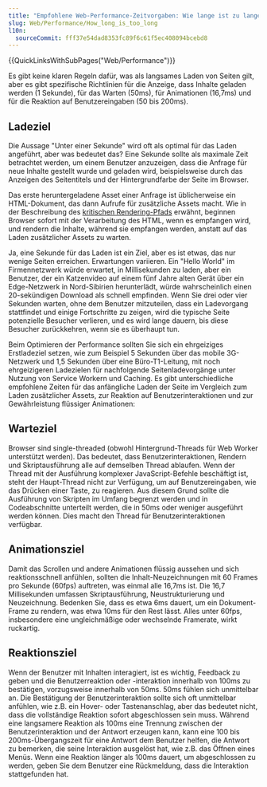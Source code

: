 ```yaml
---
title: "Empfohlene Web-Performance-Zeitvorgaben: Wie lange ist zu lange?"
slug: Web/Performance/How_long_is_too_long
l10n:
  sourceCommit: fff37e54dad8353fc89f6c61f5ec408094bcebd8
---
```


{{QuickLinksWithSubPages("Web/Performance")}}

Es gibt keine klaren Regeln dafür, was als langsames Laden von Seiten gilt, aber es gibt spezifische Richtlinien für die Anzeige, dass Inhalte geladen werden (1 Sekunde), für das Warten (50ms), für Animationen (16,7ms) und für die Reaktion auf Benutzereingaben (50 bis 200ms).

## Ladeziel

Die Aussage "Unter einer Sekunde" wird oft als optimal für das Laden angeführt, aber was bedeutet das? Eine Sekunde sollte als maximale Zeit betrachtet werden, um einem Benutzer anzuzeigen, dass die Anfrage für neue Inhalte gestellt wurde und geladen wird, beispielsweise durch das Anzeigen des Seitentitels und der Hintergrundfarbe der Seite im Browser.

Das erste heruntergeladene Asset einer Anfrage ist üblicherweise ein HTML-Dokument, das dann Aufrufe für zusätzliche Assets macht. Wie in der Beschreibung des [kritischen Rendering-Pfads](/de/docs/Web/Performance/Critical_rendering_path) erwähnt, beginnen Browser sofort mit der Verarbeitung des HTML, wenn es empfangen wird, und rendern die Inhalte, während sie empfangen werden, anstatt auf das Laden zusätzlicher Assets zu warten.

Ja, eine Sekunde für das Laden ist ein Ziel, aber es ist etwas, das nur wenige Seiten erreichen. Erwartungen variieren. Ein "Hello World" im Firmennetzwerk würde erwartet, in Millisekunden zu laden, aber ein Benutzer, der ein Katzenvideo auf einem fünf Jahre alten Gerät über ein Edge-Netzwerk in Nord-Sibirien herunterlädt, würde wahrscheinlich einen 20-sekündigen Download als schnell empfinden. Wenn Sie drei oder vier Sekunden warten, ohne dem Benutzer mitzuteilen, dass ein Ladevorgang stattfindet und einige Fortschritte zu zeigen, wird die typische Seite potenzielle Besucher verlieren, und es wird lange dauern, bis diese Besucher zurückkehren, wenn sie es überhaupt tun.

Beim Optimieren der Performance sollten Sie sich ein ehrgeiziges Erstladeziel setzen, wie zum Beispiel 5 Sekunden über das mobile 3G-Netzwerk und 1,5 Sekunden über eine Büro-T1-Leitung, mit noch ehrgeizigeren Ladezielen für nachfolgende Seitenladevorgänge unter Nutzung von Service Workern und Caching. Es gibt unterschiedliche empfohlene Zeiten für das anfängliche Laden der Seite im Vergleich zum Laden zusätzlicher Assets, zur Reaktion auf Benutzerinteraktionen und zur Gewährleistung flüssiger Animationen:

## Warteziel

Browser sind single-threaded (obwohl Hintergrund-Threads für Web Worker unterstützt werden). Das bedeutet, dass Benutzerinteraktionen, Rendern und Skriptausführung alle auf demselben Thread ablaufen. Wenn der Thread mit der Ausführung komplexer JavaScript-Befehle beschäftigt ist, steht der Haupt-Thread nicht zur Verfügung, um auf Benutzereingaben, wie das Drücken einer Taste, zu reagieren. Aus diesem Grund sollte die Ausführung von Skripten im Umfang begrenzt werden und in Codeabschnitte unterteilt werden, die in 50ms oder weniger ausgeführt werden können. Dies macht den Thread für Benutzerinteraktionen verfügbar.

## Animationsziel

Damit das Scrollen und andere Animationen flüssig aussehen und sich reaktionsschnell anfühlen, sollten die Inhalt-Neuzeichnungen mit 60 Frames pro Sekunde (60fps) auftreten, was einmal alle 16,7ms ist. Die 16,7 Millisekunden umfassen Skriptausführung, Neustrukturierung und Neuzeichnung. Bedenken Sie, dass es etwa 6ms dauert, um ein Dokument-Frame zu rendern, was etwa 10ms für den Rest lässt. Alles unter 60fps, insbesondere eine ungleichmäßige oder wechselnde Framerate, wirkt ruckartig.

## Reaktionsziel

Wenn der Benutzer mit Inhalten interagiert, ist es wichtig, Feedback zu geben und die Benutzerreaktion oder -interaktion innerhalb von 100ms zu bestätigen, vorzugsweise innerhalb von 50ms. 50ms fühlen sich unmittelbar an. Die Bestätigung der Benutzerinteraktion sollte sich oft unmittelbar anfühlen, wie z.B. ein Hover- oder Tastenanschlag, aber das bedeutet nicht, dass die vollständige Reaktion sofort abgeschlossen sein muss. Während eine langsamere Reaktion als 100ms eine Trennung zwischen der Benutzerinteraktion und der Antwort erzeugen kann, kann eine 100 bis 200ms-Übergangszeit für eine Antwort dem Benutzer helfen, die Antwort zu bemerken, die seine Interaktion ausgelöst hat, wie z.B. das Öffnen eines Menüs. Wenn eine Reaktion länger als 100ms dauert, um abgeschlossen zu werden, geben Sie dem Benutzer eine Rückmeldung, dass die Interaktion stattgefunden hat.
